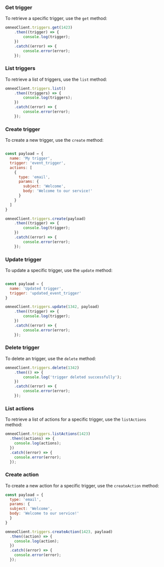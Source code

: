 ### Get trigger

To retrieve a specific trigger, use the `get` method:

```javascript
omneoClient.triggers.get(1423)
    .then((trigger) => {
        console.log(trigger);
    })
    .catch((error) => {
        console.error(error);
    });
```

### List triggers

To retrieve a list of triggers, use the `list` method:

```javascript
omneoClient.triggers.list()
    .then((triggers) => {
        console.log(triggers);
    })
    .catch((error) => {
        console.error(error);
    });
```

### Create trigger

To create a new trigger, use the `create` method:

```javascript

const payload = {
  name: 'My trigger',
  trigger: 'event_trigger',
  actions: [
    {
      type: 'email',
      params: {
        subject: 'Welcome',
        body: 'Welcome to our service!'
      }
    }
  ]
}

omneoClient.triggers.create(payload)
    .then((trigger) => {
        console.log(trigger);
    })
    .catch((error) => {
        console.error(error);
    });
```

### Update trigger

To update a specific trigger, use the `update` method:

```javascript

const payload = {
  name: 'Updated trigger',
  trigger: 'updated_event_trigger'
}

omneoClient.triggers.update(1342, payload)
    .then((trigger) => {
        console.log(trigger);
    })
    .catch((error) => {
        console.error(error);
    });
```

### Delete trigger

To delete an trigger, use the `delete` method:

```javascript
omneoClient.triggers.delete(1342)
    .then(() => {
        console.log('trigger deleted successfully');
    })
    .catch((error) => {
        console.error(error);
    });
```

### List actions

To retrieve a list of actions for a specific trigger, use the `listActions` method:

```javascript
omneoClient.triggers.listActions(1423)
  .then((actions) => {
    console.log(actions);
  })
  .catch((error) => {
    console.error(error);
  });
```

### Create action

To create a new action for a specific trigger, use the `createAction` method:

```javascript
const payload = {
  type: 'email',
  params: {
  subject: 'Welcome',
  body: 'Welcome to our service!'
  }
}

omneoClient.triggers.createAction(1423, payload)
  .then((action) => {
    console.log(action);
  })
  .catch((error) => {
    console.error(error);
  });
```